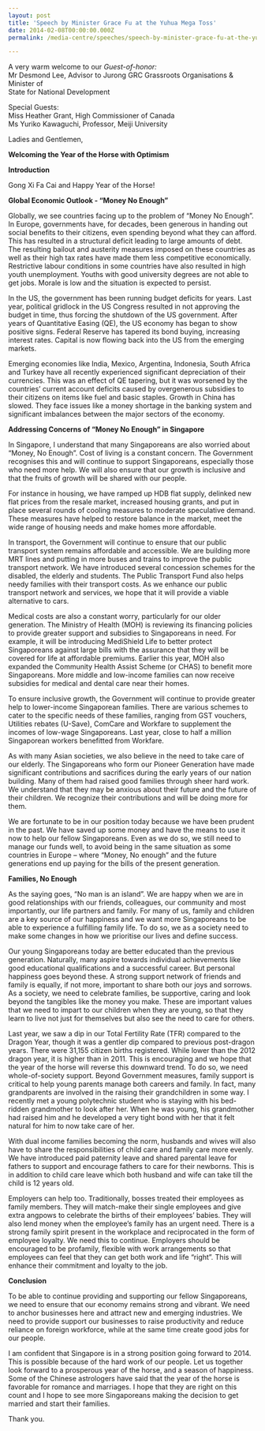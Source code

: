 ```yaml
---
layout: post
title: 'Speech by Minister Grace Fu at the Yuhua Mega Toss'
date: 2014-02-08T00:00:00.000Z
permalink: /media-centre/speeches/speech-by-minister-grace-fu-at-the-yuhua-mega-toss

---
```



A very warm welcome to our _Guest-of-honor:_   
Mr Desmond Lee, Advisor to Jurong GRC Grassroots Organisations & Minister of  
State for National Development

Special Guests:   
Miss Heather Grant, High Commissioner of Canada   
Ms Yuriko Kawaguchi, Professor, Meiji University

Ladies and Gentlemen,

**Welcoming the Year of the Horse with Optimism**

**Introduction**

Gong Xi Fa Cai and Happy Year of the Horse!

**Global Economic Outlook - “Money No Enough”**

Globally, we see countries facing up to the problem of “Money No Enough”. In Europe, governments have, for decades, been generous in handing out social benefits to their citizens, even spending beyond what they can afford. This has resulted in a structural deficit leading to large amounts of debt. The resulting bailout and austerity measures imposed on these countries as well as their high tax rates have made them less competitive economically. Restrictive labour conditions in some countries have also resulted in high youth unemployment. Youths with good university degrees are not able to get jobs. Morale is low and the situation is expected to persist.

In the US, the government has been running budget deficits for years. Last year, political gridlock in the US Congress resulted in not approving the budget in time, thus forcing the shutdown of the US government. After years of Quantitative Easing (QE), the US economy has began to show positive signs. Federal Reserve has tapered its bond buying, increasing interest rates. Capital is now flowing back into the US from the emerging markets.

Emerging economies like India, Mexico, Argentina, Indonesia, South Africa and Turkey have all recently experienced significant depreciation of their currencies. This was an effect of QE tapering, but it was worsened by the countries’ current account deficits caused by overgenerous subsidies to their citizens on items like fuel and basic staples. Growth in China has slowed. They face issues like a money shortage in the banking system and significant imbalances between the major sectors of the economy.

**Addressing Concerns of “Money No Enough” in Singapore**

In Singapore, I understand that many Singaporeans are also worried about “Money, No Enough”. Cost of living is a constant concern. The Government recognises this and will continue to support Singaporeans, especially those who need more help. We will also ensure that our growth is inclusive and that the fruits of growth will be shared with our people.

For instance in housing, we have ramped up HDB flat supply, delinked new flat prices from the resale market, increased housing grants, and put in place several rounds of cooling measures to moderate speculative demand. These measures have helped to restore balance in the market, meet the wide range of housing needs and make homes more affordable.

In transport, the Government will continue to ensure that our public transport system remains affordable and accessible. We are building more MRT lines and putting in more buses and trains to improve the public transport network. We have introduced several concession schemes for the disabled, the elderly and students. The Public Transport Fund also helps needy families with their transport costs. As we enhance our public transport network and services, we hope that it will provide a viable alternative to cars.

Medical costs are also a constant worry, particularly for our older generation. The Ministry of Health (MOH) is reviewing its financing policies to provide greater support and subsidies to Singaporeans in need. For example, it will be introducing MediShield Life to better protect Singaporeans against large bills with the assurance that they will be covered for life at affordable premiums. Earlier this year, MOH also expanded the Community Health Assist Scheme (or CHAS) to benefit more Singaporeans. More middle and low-income families can now receive subsidies for medical and dental care near their homes.

To ensure inclusive growth, the Government will continue to provide greater help to lower-income Singaporean families. There are various schemes to cater to the specific needs of these families, ranging from GST vouchers, Utilities rebates (U-Save), ComCare and Workfare to supplement the incomes of low-wage Singaporeans. Last year, close to half a million Singaporean workers benefitted from Workfare.

As with many Asian societies, we also believe in the need to take care of our elderly. The Singaporeans who form our Pioneer Generation have made significant contributions and sacrifices during the early years of our nation building. Many of them had raised good families through sheer hard work. We understand that they may be anxious about their future and the future of their children. We recognize their contributions and will be doing more for them.

We are fortunate to be in our position today because we have been prudent in the past. We have saved up some money and have the means to use it now to help our fellow Singaporeans. Even as we do so, we still need to manage our funds well, to avoid being in the same situation as some countries in Europe – where “Money, No enough” and the future generations end up paying for the bills of the present generation.

**Families, No Enough**

As the saying goes, “No man is an island”. We are happy when we are in good relationships with our friends, colleagues, our community and most importantly, our life partners and family. For many of us, family and children are a key source of our happiness and we want more Singaporeans to be able to experience a fulfilling family life. To do so, we as a society need to make some changes in how we prioritise our lives and define success.

Our young Singaporeans today are better educated than the previous generation. Naturally, many aspire towards individual achievements like good educational qualifications and a successful career. But personal happiness goes beyond these. A strong support network of friends and family is equally, if not more, important to share both our joys and sorrows. As a society, we need to celebrate families, be supportive, caring and look beyond the tangibles like the money you make. These are important values that we need to impart to our children when they are young, so that they learn to live not just for themselves but also see the need to care for others.

Last year, we saw a dip in our Total Fertility Rate (TFR) compared to the Dragon Year, though it was a gentler dip compared to previous post-dragon years. There were 31,155 citizen births registered. While lower than the 2012 dragon year, it is higher than in 2011. This is encouraging and we hope that the year of the horse will reverse this downward trend. To do so, we need whole-of-society support. Beyond Government measures, family support is critical to help young parents manage both careers and family. In fact, many grandparents are involved in the raising their grandchildren in some way. I recently met a young polytechnic student who is staying with his bed-ridden grandmother to look after her. When he was young, his grandmother had raised him and he developed a very tight bond with her that it felt natural for him to now take care of her.

With dual income families becoming the norm, husbands and wives will also have to share the responsibilities of child care and family care more evenly. We have introduced paid paternity leave and shared parental leave for fathers to support and encourage fathers to care for their newborns. This is in addition to child care leave which both husband and wife can take till the child is 12 years old.

Employers can help too. Traditionally, bosses treated their employees as family members. They will match-make their single employees and give extra angpows to celebrate the births of their employees’ babies. They will also lend money when the employee’s family has an urgent need. There is a strong family spirit present in the workplace and reciprocated in the form of employee loyalty. We need this to continue. Employers should be encouraged to be profamily, flexible with work arrangements so that employees can feel that they can get both work and life “right”. This will enhance their commitment and loyalty to the job.

**Conclusion**

To be able to continue providing and supporting our fellow Singaporeans, we need to ensure that our economy remains strong and vibrant. We need to anchor businesses here and attract new and emerging industries. We need to provide support our businesses to raise productivity and reduce reliance on foreign workforce, while at the same time create good jobs for our people.

I am confident that Singapore is in a strong position going forward to 2014. This is possible because of the hard work of our people. Let us together look forward to a prosperous year of the horse, and a season of happiness. Some of the Chinese astrologers have said that the year of the horse is favorable for romance and marriages. I hope that they are right on this count and I hope to see more Singaporeans making the decision to get married and start their families.

Thank you.


